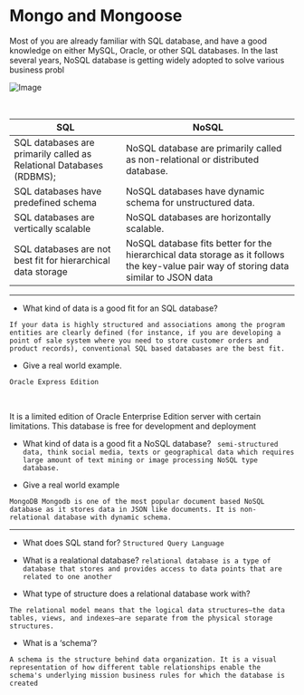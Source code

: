 
# Mongo and Mongoose

Most of you are already familiar with SQL database, and have a good knowledge on either MySQL, Oracle, or other SQL databases. In the last several years, NoSQL database is getting widely adopted to solve various business probl

![Image](https://miro.medium.com/max/594/1*vK4MHL_jpKKmUFGjE5H9jw.png)

&nbsp;

SQL | NoSQL
 ------------ | ------------- 
SQL databases are primarily called as Relational Databases (RDBMS);  | NoSQL database are primarily called as non-relational or distributed database.
SQL databases have predefined schema| NoSQL databases have dynamic schema for unstructured data.
SQL databases are vertically scalable |  NoSQL databases are horizontally scalable.
SQL databases are not best fit for hierarchical data storage | NoSQL database fits better for the hierarchical data storage as it follows the key-value pair way of storing data similar to JSON data

---
* What kind of data is a good fit for an SQL database?

`If your data is highly structured and associations among the program entities are clearly defined (for instance, if you are developing a point of sale system where you need to store customer orders and product records), conventional SQL based databases are the best fit.`

* Give a real world example.

`Oracle Express Edition`

&nbsp;

It is a limited edition of Oracle Enterprise Edition server with certain limitations. This database is free for development and deployment

* What kind of data is a good fit a NoSQL database?
 ` semi-structured data, think social media, texts or geographical data which requires large amount of text mining or image processing NoSQL type database.`

 * Give a real world example
 
 `MongoDB Mongodb is one of the most popular document based NoSQL database as it stores data in JSON like documents. It is non-relational database with dynamic schema. `

 ---

* What does SQL stand for?
`Structured Query Language`

* What is a realational database?
 `relational database is a type of database that stores and provides access to data points that are related to one another`
* What type of structure does a relational database work with?

`The relational model means that the logical data structures—the data tables, views, and indexes—are separate from the physical storage structures.`

* What is a ‘schema’?

`A schema is the structure behind data organization. It is a visual representation of how different table relationships enable the schema's underlying mission business rules for which the database is created`